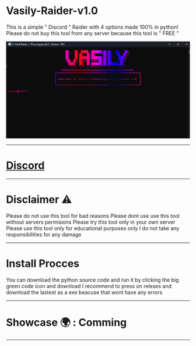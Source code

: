 # Vasily-Raider-v1.0
This is a simple " Discord " Raider with 4 options made 100% in python!
Please do not buy this tool from any server because this tool is " FREE "

![image_alt](https://github.com/vasily-xyz/Vasily-Raider-v1.0/blob/main/scr/Vasily.png?raw=true)

-------------------------------------------------------------------------------

# [Discord](https://discord.gg/vasily)

-------------------------------------------------------------------------------

# Disclaimer ⚠️
Please do not use this tool for bad reasons 
Please dont use use this tool without servers permisions
Please try this tool only in your own server
Please use this tool only for educational purposes only
I do not take any responsibilities for any damage

-------------------------------------------------------------------------------

# Install Procces
You can download the python source code and run it by clicking the big green code icon and download
I recommend to press on releses and download the lastest as a exe beacuse that wont have any errors

-------------------------------------------------------------------------------

# Showcase 🌍 : Comming

-------------------------------------------------------------------------------
